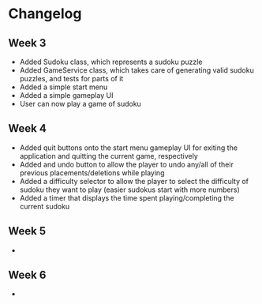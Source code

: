 # Changelog

## Week 3

- Added Sudoku class, which represents a sudoku puzzle
- Added GameService class, which takes care of generating valid sudoku puzzles, and tests for parts of it
- Added a simple start menu
- Added a simple gameplay UI
- User can now play a game of sudoku

## Week 4

- Added quit buttons onto the start menu gameplay UI for exiting the application and quitting the current game, respectively
- Added and undo button to allow the player to undo any/all of their previous placements/deletions while playing
- Added a difficulty selector to allow the player to select the difficulty of sudoku they want to play (easier sudokus start with more numbers)
- Added a timer that displays the time spent playing/completing the current sudoku

## Week 5

- 

## Week 6

- 
